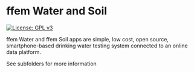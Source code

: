 ffem Water and Soil
===================

[![License: GPL v3](https://img.shields.io/badge/License-GPL%20v3-blue.svg)](http://www.gnu.org/licenses/gpl-3.0)


ffem Water and ffem Soil apps are simple, low cost, open source, smartphone-based drinking water testing system connected to an online data platform.

See subfolders for more information
